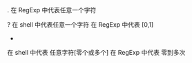 
. 
在 RegExp 中代表任意一个字符


? 
在 shell 中代表任意一个字符
在 RegExp 中代表 [0,1]


* 
在 shell 中代表 任意字符[零个或多个]
在 RegExp 中代表 零到多次
